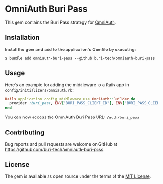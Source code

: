 # OmniAuth Buri Pass

This gem contains the Buri Pass strategy for [OmniAuth](https://github.com/omniauth/omniauth).

## Installation

Install the gem and add to the application's Gemfile by executing:

    $ bundle add omniauth-buri-pass --github buri-tech/omniauth-buri-pass

## Usage

Here's an example for adding the middleware to a Rails app in `config/initializers/omniauth.rb`:

```ruby
Rails.application.config.middleware.use OmniAuth::Builder do
  provider :buri_pass, ENV["BURI_PASS_CLIENT_ID"], ENV["BURI_PASS_CLIENT_SECRET"]
end
```

You can now access the OmniAuth Buri Pass URL: `/auth/buri_pass`

## Contributing

Bug reports and pull requests are welcome on GitHub at https://github.com/buri-tech/omniauth-buri-pass.

## License

The gem is available as open source under the terms of the [MIT License](https://opensource.org/licenses/MIT).
